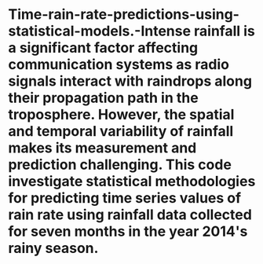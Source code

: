 # Time-rain-rate-predictions-using-statistical-models.-Intense rainfall is a significant factor affecting communication systems as radio signals interact with raindrops along their propagation path in the troposphere. However, the spatial and temporal variability of rainfall makes its measurement and prediction challenging. This code investigate statistical methodologies for predicting time series values of rain rate using rainfall data collected for seven months in the year 2014's rainy season. 
